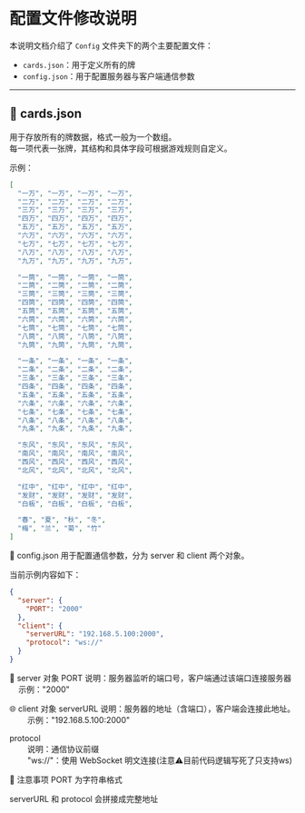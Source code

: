 # 配置文件修改说明

本说明文档介绍了 `Config` 文件夹下的两个主要配置文件：

- `cards.json`：用于定义所有的牌
- `config.json`：用于配置服务器与客户端通信参数

---

## 📄 cards.json

用于存放所有的牌数据，格式一般为一个数组。  
每一项代表一张牌，其结构和具体字段可根据游戏规则自定义。

示例：

```json
[
  "一万", "一万", "一万", "一万",
  "二万", "二万", "二万", "二万",
  "三万", "三万", "三万", "三万",
  "四万", "四万", "四万", "四万",
  "五万", "五万", "五万", "五万",
  "六万", "六万", "六万", "六万",
  "七万", "七万", "七万", "七万",
  "八万", "八万", "八万", "八万",
  "九万", "九万", "九万", "九万",

  "一筒", "一筒", "一筒", "一筒",
  "二筒", "二筒", "二筒", "二筒",
  "三筒", "三筒", "三筒", "三筒",
  "四筒", "四筒", "四筒", "四筒",
  "五筒", "五筒", "五筒", "五筒",
  "六筒", "六筒", "六筒", "六筒",
  "七筒", "七筒", "七筒", "七筒",
  "八筒", "八筒", "八筒", "八筒",
  "九筒", "九筒", "九筒", "九筒",

  "一条", "一条", "一条", "一条",
  "二条", "二条", "二条", "二条",
  "三条", "三条", "三条", "三条",
  "四条", "四条", "四条", "四条",
  "五条", "五条", "五条", "五条",
  "六条", "六条", "六条", "六条",
  "七条", "七条", "七条", "七条",
  "八条", "八条", "八条", "八条",
  "九条", "九条", "九条", "九条",

  "东风", "东风", "东风", "东风",
  "南风", "南风", "南风", "南风",
  "西风", "西风", "西风", "西风",
  "北风", "北风", "北风", "北风",

  "红中", "红中", "红中", "红中",
  "发财", "发财", "发财", "发财",
  "白板", "白板", "白板", "白板",

  "春", "夏", "秋", "冬",
  "梅", "兰", "菊", "竹"
]
```

📄 config.json
用于配置通信参数，分为 server 和 client 两个对象。

当前示例内容如下：

```json
{
  "server": {
    "PORT": "2000"
  },
  "client": {
    "serverURL": "192.168.5.100:2000",
    "protocol": "ws://"
  }
}
```
🔧 server 对象
PORT
说明：服务器监听的端口号，客户端通过该端口连接服务器 <br>
&nbsp;&nbsp;&nbsp;&nbsp;示例："2000"

🌐 client 对象
serverURL
说明：服务器的地址（含端口），客户端会连接此地址。<br>
&nbsp;&nbsp;&nbsp;&nbsp;&nbsp;&nbsp;&nbsp;&nbsp;示例："192.168.5.100:2000"

protocol <br>
&nbsp;&nbsp;&nbsp;&nbsp;&nbsp;&nbsp;&nbsp;&nbsp;说明：通信协议前缀 <br>
&nbsp;&nbsp;&nbsp;&nbsp;&nbsp;&nbsp;&nbsp;&nbsp;"ws://"：使用 WebSocket 明文连接(注意⚠️目前代码逻辑写死了只支持ws)

📌 注意事项
PORT 为字符串格式

serverURL 和 protocol 会拼接成完整地址